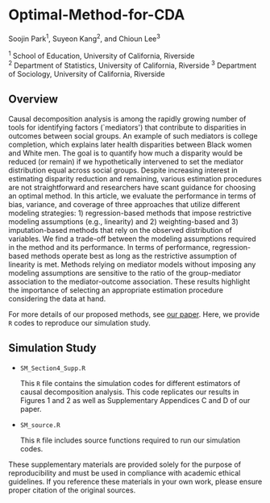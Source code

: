 # Optimal-Method-for-CDA

Soojin Park<sup>1</sup>, Suyeon Kang<sup>2</sup>, and Chioun Lee<sup>3</sup>

<sup>1</sup> School of Education, University of California, Riverside  
<sup>2</sup> Department of Statistics, University of California, Riverside
<sup>3</sup> Department of Sociology, University of California, Riverside


## Overview

Causal decomposition analysis is among the rapidly growing number of tools for identifying factors (`mediators') that contribute to disparities in outcomes between social groups. An example of such mediators is college completion, which explains later health disparities between Black women and White men. The goal is to quantify how much a disparity would be reduced (or remain) if we hypothetically intervened to set the mediator distribution equal across social groups. Despite increasing interest in estimating disparity reduction and remaining, various estimation procedures are not straightforward and researchers have scant guidance for choosing an optimal method. In this article, we evaluate the performance in terms of bias, variance, and coverage of three approaches that utilize different modeling strategies: 1) regression-based methods that impose restrictive modeling assumptions (e.g., linearity) and 2) weighting-based and 3) imputation-based methods that rely on the observed distribution of variables. We find a trade-off between the modeling assumptions required in the method and its performance. In terms of performance, regression-based methods operate best as long as the restrictive assumption of linearity is met. Methods relying on mediator models without imposing any modeling assumptions are sensitive to the ratio of the group-mediator association to the mediator-outcome association. These results highlight the importance of selecting an appropriate estimation procedure considering the data at hand.

For more details of our proposed methods, see [our paper](https://journals.sagepub.com/doi/10.1177/00811750231183711). 
Here, we provide `R` codes to reproduce our simulation study. 


## Simulation Study

* `SM_Section4_Supp.R`  

   This `R` file contains the simulation codes for different estimators of causal decomposition analysis. This code replicates our results in Figures 1 and 2 as well as Supplementary Appendices C and D of our paper.

* `SM_source.R` 
 
   This `R` file includes source functions required to run our simulation codes. 

These supplementary materials are provided solely for the purpose of reproducibility and must be used in compliance with academic ethical guidelines. If you reference these materials in your own work, please ensure proper citation of the original sources.

